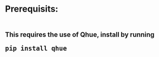 <h1>Prerequisits:<h2><br>
This requires the use of Qhue, install by running<pre>pip install qhue</pre>